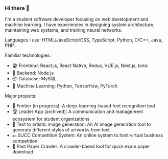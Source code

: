 ### Hi there 👋

I'm a student software developer focusing on web development and machine learning. I have experiences in designing system architecture, maintaining web systems, and training neural networks.

Languages I use: HTML/JavaScript/CSS, TypeScript, Python, C/C++, Java, PHP.

Familiar technologies:
- 🏖 Frontend: React.js, React Native, Redux, VUE.js, Next.js, Ionic
- 🚧 Backend: Node.js
- 📦 Database: MySQL
- 🌋 Machine Learning: Python, Tensorflow, PyTorch

Major projects:
- 🔡 Fontier (in progress): A deep-learning-based font recognition tool
- 🏆 Leader App (archived): A communication and management ecosystem for student organizations
- 🎨 Text to artistic image generation: An AI image generation tool to generate different styles of artworks from text
- 💵 SUCC Competition System: An online system to host virtual business competition
- 📝 Past Paper Crawler: A crawler-based tool for quick exam paper download
